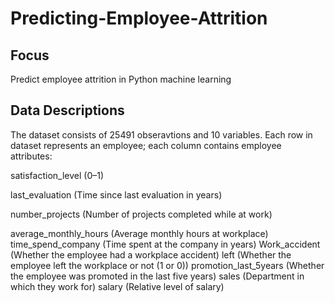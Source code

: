 # Predicting-Employee-Attrition
## Focus
Predict employee attrition in Python machine learning
## Data Descriptions 
The dataset consists of 25491 obseravtions and 10 variables. Each row in dataset represents an employee; each column contains employee attributes:

satisfaction_level (0–1)

last_evaluation (Time since last evaluation in years)

number_projects (Number of projects completed while at work)

average_monthly_hours (Average monthly hours at workplace)
time_spend_company (Time spent at the company in years)
Work_accident (Whether the employee had a workplace accident)
left (Whether the employee left the workplace or not (1 or 0))
promotion_last_5years (Whether the employee was promoted in the last five years)
sales (Department in which they work for)
salary (Relative level of salary)

